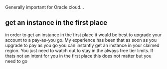 Generally important for Oracle cloud... 

## get an instance in the first place

in order to get an instance in the first place it would be best to upgrade your account to a pay-as-you go. My experience has been that as soon as you upgrade to pay as you go you can instantly get an instance in your claimed region. You just need to watch out to stay in the always free tier limits. If thats not an intent for you in the first place this does not matter but you need to go 